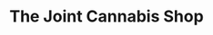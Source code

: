 ---
title: "The Joint Cannabis Shop"
url: /winnipeg/the-joint-cannabis-shop-saint-marys-road/
shop: cannabis
---